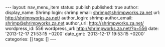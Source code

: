 --- layout: nav\_menu\_item status: publish published: true author:
display\_name: Shrimp login: shrimp email: shrimp@shrimpworks.za.net
url: http://shrimpworks.za.net/ author\_login: shrimp author\_email:
shrimp@shrimpworks.za.net author\_url: http://shrimpworks.za.net/
wordpress\_id: 556 wordpress\_url: http://shrimpworks.za.net/?p=556
date: '2013-12-17 21:53:15 +0200' date\_gmt: '2013-12-17 19:53:15 +0200'
categories: \[\] tags: \[\] ---
